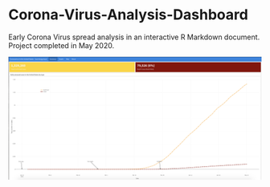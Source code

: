 # Corona-Virus-Analysis-Dashboard
Early Corona Virus spread analysis in an interactive R Markdown document. Project completed in May 2020. 

![Screenshot1 Image](./Docs/Screenshot1.png)
